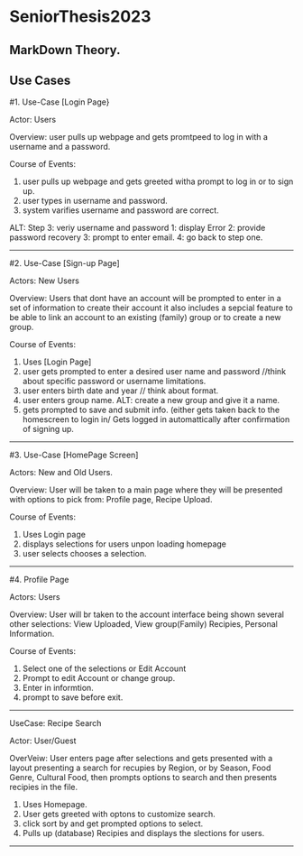 # SeniorThesis2023
## MarkDown Theory.

## Use Cases
#1. Use-Case [Login Page}

Actor: Users

Overview: user pulls up webpage and gets promtpeed to log in with a username and a password. 

Course of Events:
1. user pulls up webpage and gets greeted witha prompt to log in or to sign up.
2. user types in username and password.
3. system varifies username and password are correct.

  ALT: Step 3: veriy username and password
        1: display Error
        2: provide password recovery
        3: prompt to enter email.
        4: go back to step one.
  ****
#2. Use-Case [Sign-up Page] 

Actors: New Users

Overview: Users that dont have an account will be prompted to enter in a set of information to create their account it also includes a sepcial feature to be able to link an account to an existing (family) group or to create a new group.

Course of Events:
1. Uses [Login Page]
2. user gets prompted to enter a desired user name and password //think about specific password or username limitations.
3. user enters birth date and year // think about format.
4. user enters group name.
   ALT: create a new group and give it a name.
5. gets prompted to save and submit info.
   (either gets taken back to the homescreen to login in/ Gets logged in automattically after confirmation of signing up.
   
****
#3. Use-Case [HomePage Screen]

Actors: New and Old Users.

Overview: User will be taken to a main page where they will be presented with options to pick from: Profile page, Recipe Upload.

Course of Events:
1. Uses Login page
2. displays selections for users unpon loading homepage
3. user selects chooses a selection.

****
#4. Profile Page

Actors: Users

Overview: User will br taken to the account interface being shown several other selections: View Uploaded, View group(Family) Recipies, Personal Information. 

Course of Events:

1. Select one of the selections or Edit Account
2. Prompt to edit Account or change group.
3. Enter in informtion.
4. prompt to save before exit.

****

UseCase: Recipe Search

Actor: User/Guest

OverVeiw: User enters page after selections and gets presented with a layout presenting a search for recupies by Region, or by Season, Food Genre, Cultural Food, then prompts options to search and then presents recipies in the file.

1. Uses Homepage.
2. User gets greeted with optons to customize search.
3. click sort by and get prompted options to select.
4. Pulls up (database) Recipies and displays the slections for users.

****







